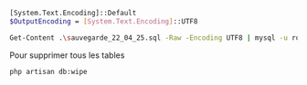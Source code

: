
```bash
[System.Text.Encoding]::Default
$OutputEncoding = [System.Text.Encoding]::UTF8

Get-Content .\sauvegarde_22_04_25.sql -Raw -Encoding UTF8 | mysql -u root -p solicode_lms
```

Pour supprimer tous les tables 

````
php artisan db:wipe
````
